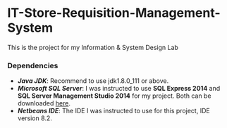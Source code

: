 # IT-Store-Requisition-Management-System
This is the project for my Information & System Design Lab 
### Dependencies
* ***Java JDK***: Recommend to use jdk1.8.0_111 or above.
* ***Microsoft SQL Server***: I was instructed to use **SQL Express 2014** and **SQL Server Management Studio 2014** for my project. Both can be downloaded [here](https://www.microsoft.com/en-US/download/details.aspx?id=42299).
* ***Netbeans IDE***: The IDE I was instructed to use for this project, IDE version 8.2.
